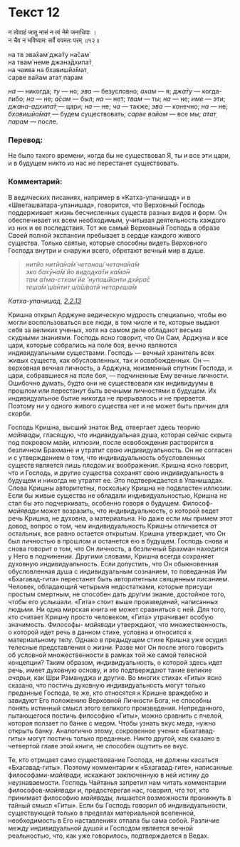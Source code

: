 # Текст 12

न त्वेवाहं जातु नासं न त्वं नेमे जनाधिपाः ।  
न चैव न भविष्यामः सर्वे वयमतः परम् ॥१२॥

на тв эва̄хам̇ джа̄ту на̄сам̇  
на твам̇ неме джана̄дхипа̄т̣  
на чаива на бхавишйа̄мат̣  
сарве вайам атат̣ парам

_на_ — никогда; _ту_ — но; _эва_ — безусловно; _ахам_ — я; _джа̄ту_ — когда-либо; _на_ — не; _а̄сам_ — был; _на_ — нет; _твам_ — ты; _на_ — не; _име_ — эти; _джана-адхипа̄т̣_ — цари; _на_ — не; _ча_ — также; _эва_ — конечно; _на_ — не; _бхавишйа̄мат̣_ — будем существовать; _сарве вайам_ — все мы; _атат̣ парам_ — после.

### Перевод:

Не было такого времени, когда бы не существовал Я, ты и все эти цари, и в будущем никто из нас не перестанет существовать.

### Комментарий:

В ведических писаниях, например в «Катха-упанишад» и в «Шветашватара-упанишад», говорится, что Верховный Господь поддерживает жизнь бесчисленных существ разных видов и форм. Он обеспечивает их всем необходимым, учитывая деятельность каждого из них и ее последствия. Тот же самый Верховный Господь в образе Своей полной экспансии пребывает в сердце каждого живого существа. Только святые, которые способны видеть Верховного Господа внутри и снаружи всего, обретают вечный мир в душе.

> _нитйо нитйа̄на̄м̇ четанаш́ четана̄на̄м  
> эко бахӯна̄м̇ йо видадха̄ти ка̄ма̄н  
> там а̄тма-стхам̇ йе ’нупаш́йанти дхӣра̄с  
> теша̄м̇ ш́а̄нтит̣ ш́а̄ш́ватӣ нетареша̄м_

_Катха-упанишад, [2.2.13](#)_

Кришна открыл Арджуне ведическую мудрость специально, чтобы ею могли воспользоваться все люди, в том числе и те, которые выдают себя за великих ученых, хотя на самом деле обладают весьма скудными знаниями. Господь ясно говорит, что Он Сам, Арджуна и все цари, которые собрались на поле боя, вечно являются индивидуальными существами. Господь — вечный хранитель всех живых существ, как обусловленных, так и освобожденных. Он — верховная вечная личность, а Арджуна, неизменный спутник Господа, и цари, собравшиеся на поле боя, — подчиненные Ему вечные личности. Ошибочно думать, будто они не существовали как индивидуумы в прошлом или перестанут быть вечными личностями в будущем. Их индивидуальное бытие никогда не прерывалось и не прервется. Поэтому ни у одного живого существа нет и не может быть причин для скорби.

Господь Кришна, высший знаток Вед, отвергает здесь теорию _майявады,_ гласящую, что индивидуальная душа, которая сейчас скрыта под покровом _майи,_ иллюзии, после освобождения растворится в безличном Брахмане и утратит свою индивидуальность. Он не согласен и с утверждением о том, что индивидуальность обусловленных существ является лишь плодом их воображения. Кришна ясно говорит, что и Господь, и другие существа сохранят свою индивидуальность в будущем и никогда не утратят ее. Это подтверждается в Упанишадах. Слова Кришны авторитетны, поскольку Кришна не подвластен иллюзии. Если бы живые существа не обладали индивидуальностью, Кришна не стал бы это подчеркивать, особенно говоря о будущем. Философ-_майявади_ может возразить, что индивидуальность, о которой ведет речь Кришна, не духовна, а материальна. Но даже если мы примем этот довод, вопрос о том, чем индивидуальность Кришны отличается от остальных, все равно остается открытым. Кришна утверждает, что Он был личностью в прошлом и останется ею в будущем. Господь снова и снова говорит о том, что Он личность, а безличный Брахман находится у Него в подчинении. Другими словами, Кришна всегда сохраняет духовную индивидуальность. Если допустить, что Он обыкновенная обусловленная душа с индивидуальным сознанием, то поведанная Им «Бхагавад-гита» перестанет быть авторитетным священным писанием. Человек, обладающий четырьмя недостатками, которые присущи простым смертным, не способен дать другим знание, достойное того, чтобы его услышали. «Гита» стоит выше произведений, написанных людьми. Ни одна мирская книга не может сравниться с ней. Для того, кто считает Кришну просто человеком, «Гита» утрачивает особую значимость. Философы- _майявади_ утверждают, что множественность, о которой идет речь в данном стихе, условна и относится к материальному телу. Однако в предыдущем стихе Кришна уже осудил телесные представления о жизни. Разве мог Он после этого говорить об условной множественности в рамках той же самой телесной концепции? Таким образом, индивидуальность, о которой здесь идет речь, имеет духовную основу, и это подтверждают такие великие _ачарьи,_ как Шри Рамануджа и другие. Во многих стихах «Гиты» ясно сказано, что постичь духовную индивидуальность могут только преданные Господа, те же, кто относятся к Кришне враждебно и завидуют Его положению Верховной Личности Бога, не способны понять истинный смысл этого великого произведения. Непреданного, пытающегося постичь философию «Гиты», можно сравнить с пчелой, которая ползает по банке с медом. Чтобы узнать вкус меда, нужно открыть банку. Аналогично этому, сокровенное учение «Бхагавад- гиты» могут постичь только преданные. Никто другой, как сказано в четвертой главе этой книги, не способен ощутить ее вкус.

Те, кто отрицает само существование Господа, не должны касаться «Бхагавад-гиты». Поэтому комментарии к «Бхагавад-гите», написанные философами-_майявади,_ искажают заключенную в ней истину до неузнаваемости. Господь Чайтанья запретил нам читать комментарии философов-_майявади_ и, предостерегая нас, говорил, что тот, кто принимает философию _майявады,_ лишается возможности проникнуть в тайный смысл «Гиты». Если бы Господь говорил об индивидуальности, существующей только в пределах материальной вселенной, необходимость в Его наставлениях отпала бы сама собой. Различие между индивидуальной душой и Господом является вечной реальностью, что, как уже говорилось, подтверждается в Ведах.